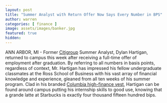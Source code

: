 ```yaml
---
layout: post
title: "Summer Analyst with Return Offer Now Says Every Number in BPS"
author: warren
categories: [ finance ]
image: assets/images/banker.jpg
featured: true
hidden:  
---
```


ANN ARBOR, MI - Former [Citigroup](https://finance.yahoo.com/quote/C/) Summer Analyst, Dylan Hartigan, returned to campus this week after receiving a full-time offer of employment after graduation. By referring to all numbers in basis points, regardless of context, Mr. Hartigan has impressed his fellow undergraduate classmates at the Ross School of Business with his vast array of financial knowledge and experience, gleaned from all ten weeks of his summer program. Clad in his branded [Columbia high-finance vest](https://www.boredroomnews.com/finance/2019/04/04/vest-finance.html), Hartigan can be found around campus putting his internship skills to good use, knowing that a grande latte at Starbucks is exactly four thousand fifteen hundred bips.